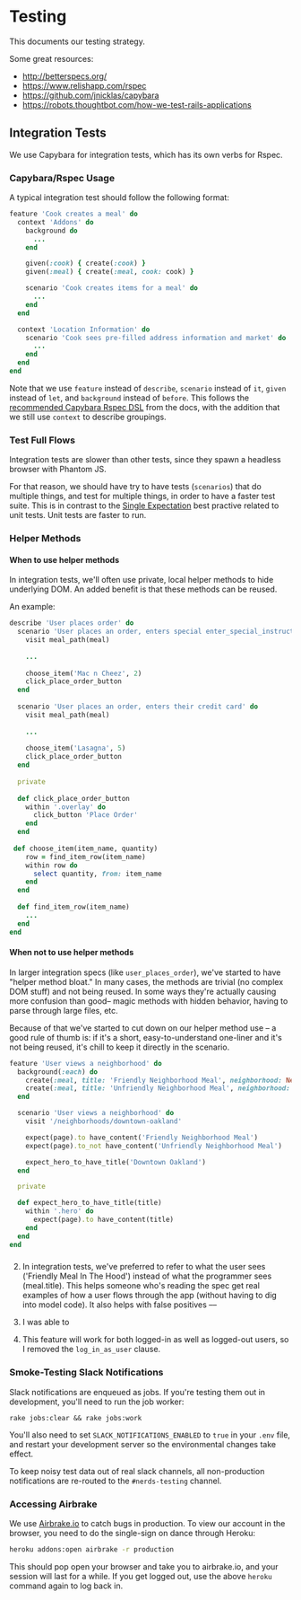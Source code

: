 # Testing

This documents our testing strategy.

Some great resources:
- http://betterspecs.org/
- https://www.relishapp.com/rspec
- https://github.com/jnicklas/capybara
- https://robots.thoughtbot.com/how-we-test-rails-applications

## Integration Tests

We use Capybara for integration tests, which has its own verbs for Rspec.

### Capybara/Rspec Usage

A typical integration test should follow the following format:

```ruby
feature 'Cook creates a meal' do
  context 'Addons' do
    background do
      ...
    end

    given(:cook) { create(:cook) }
    given(:meal) { create(:meal, cook: cook) }

    scenario 'Cook creates items for a meal' do
      ...
    end
  end

  context 'Location Information' do
    scenario 'Cook sees pre-filled address information and market' do
      ...
    end
  end
end
```

Note that we use `feature` instead of `describe`, `scenario` instead of `it`, `given` instead of `let`, and `background` instead of `before`. This follows the [recommended Capybara Rspec DSL](https://github.com/jnicklas/capybara#using-capybara-with-rspec) from the docs, with the addition that we still use `context` to describe groupings.

### Test Full Flows

Integration tests are slower than other tests, since they spawn a headless browser with Phantom JS.

For that reason, we should have try to have tests (`scenarios`) that do multiple things, and test for multiple things, in order to have a faster test suite. This is in contrast to the [Single Expectation](http://betterspecs.org/#single) best practive related to unit tests. Unit tests are faster to run.

### Helper Methods

#### When to use helper methods

In integration tests, we'll often use private, local helper methods to hide underlying DOM. An added benefit is that these methods can be reused.

An example:

```ruby
describe 'User places order' do
  scenario 'User places an order, enters special enter_special_instructions, and sees stuff.' do
    visit meal_path(meal)
    
    ...
    
    choose_item('Mac n Cheez', 2)
    click_place_order_button
  end
  
  scenario 'User places an order, enters their credit card' do
    visit meal_path(meal)
    
    ...
    
    choose_item('Lasagna', 5)
    click_place_order_button
  end
  
  private
  
  def click_place_order_button
    within '.overlay' do
      click_button 'Place Order'
    end
  end
  
 def choose_item(item_name, quantity)
    row = find_item_row(item_name)
    within row do
      select quantity, from: item_name
    end
  end
  
  def find_item_row(item_name)
    ...
  end
end
```

#### When not to use helper methods

In larger integration specs (like `user_places_order`), we've started to have "helper method bloat." In many cases, the methods are trivial (no complex DOM stuff) and not being reused. In some ways they're actually causing more confusion than good– magic methods with hidden behavior, having to parse through large files, etc.

Because of that we've started to cut down on our helper method use – a good rule of thumb is: if it's a short, easy-to-understand one-liner and it's not being reused, it's chill to keep it directly in the scenario.

```ruby
feature 'User views a neighborhood' do
  background(:each) do
    create(:meal, title: 'Friendly Neighborhood Meal', neighborhood: Neighborhood.find('downtown-oakland'))
    create(:meal, title: 'Unfriendly Neighborhood Meal', neighborhood: Neighborhood.find('nopa'))
  end

  scenario 'User views a neighborhood' do
    visit '/neighborhoods/downtown-oakland'

    expect(page).to have_content('Friendly Neighborhood Meal')
    expect(page).to_not have_content('Unfriendly Neighborhood Meal')

    expect_hero_to_have_title('Downtown Oakland')
  end

  private

  def expect_hero_to_have_title(title)
    within '.hero' do
      expect(page).to have_content(title)
    end
  end
end

```

###

2. In integration tests, we've preferred to refer to what the user sees ('Friendly Meal In The Hood') instead of what the programmer sees (meal.title). This helps someone who's reading the spec get real examples of how a user flows through the app (without having to dig into model code). It also helps with false positives –– 

3. I was able to 

4. This feature will work for both logged-in as well as logged-out users, so I removed the `log_in_as_user` clause.


### Smoke-Testing Slack Notifications

Slack notifications are enqueued as jobs. If you're testing them out in development, you'll need to run the job worker:

```
rake jobs:clear && rake jobs:work
```

You'll also need to set `SLACK_NOTIFICATIONS_ENABLED` to `true` in your `.env` file, and restart your development server so the environmental changes take effect.

To keep noisy test data out of real slack channels, all non-production notifications are
re-routed to the `#nerds-testing` channel.

### Accessing Airbrake

We use [Airbrake.io](https://airbrake.io) to catch bugs in production. To view our account in the browser, you need to do the single-sign on dance through Heroku:

```sh
heroku addons:open airbrake -r production
```

This should pop open your browser and take you to airbrake.io, and your session will last for a while. If you get logged out, use the above `heroku` command again to log back in.
